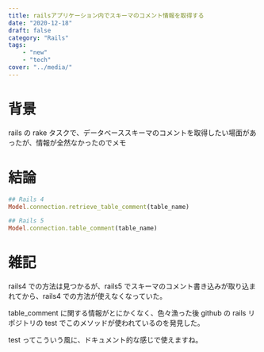 ```yaml
---
title: railsアプリケーション内でスキーマのコメント情報を取得する
date: "2020-12-18"
draft: false
category: "Rails"
tags:
    - "new"
    - "tech"
cover: "../media/"
---
```


# 背景

rails の rake タスクで、データベーススキーマのコメントを取得したい場面があったが、情報が全然なかったのでメモ

# 結論

```ruby
## Rails 4
Model.connection.retrieve_table_comment(table_name)

## Rails 5
Model.connection.table_comment(table_name)
```

# 雑記

rails4 での方法は見つかるが、rails5 でスキーマのコメント書き込みが取り込まれてから、rails4 での方法が使えなくなっていた。

table_comment に関する情報がとにかくなく、色々漁った後 github の rails リポジトリの test でこのメソッドが使われているのを発見した。

test ってこういう風に、ドキュメント的な感じで使えますね。
